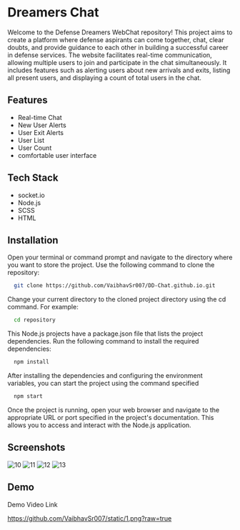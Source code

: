 
# Dreamers Chat

Welcome to the Defense Dreamers WebChat repository! This project aims to create a platform where defense aspirants can come together, chat, clear doubts, and provide guidance to each other in building a successful career in defense services. The website facilitates real-time communication, allowing multiple users to join and participate in the chat simultaneously. It includes features such as alerting users about new arrivals and exits, listing all present users, and displaying a count of total users in the chat.


## Features

- Real-time Chat
- New User Alerts
- User Exit Alerts
- User List
- User Count
- comfortable user interface


## Tech Stack

- socket.io
- Node.js
- SCSS
- HTML


## Installation

Open your terminal or command prompt and navigate to the directory where you want to store the project. Use the following command to clone the repository:

```bash
  git clone https://github.com/VaibhavSr007/DD-Chat.github.io.git
```
    
Change your current directory to the cloned project directory using the cd command. For example:
```bash
  cd repository
```

This Node.js projects have a package.json file that lists the project dependencies. Run the following command to install the required dependencies:
```bash
  npm install
```

After installing the dependencies and configuring the environment variables, you can start the project using the command specified
```bash
  npm start
```

Once the project is running, open your web browser and navigate to the appropriate URL or port specified in the project's documentation. This allows you to access and interact with the Node.js application.


## Screenshots

![10](https://github.com/VaibhavSr007/DD-Chat.github.io/assets/99118025/beecac38-cb7f-47cc-821a-a57bfb309e44)
![11](https://github.com/VaibhavSr007/DD-Chat.github.io/assets/99118025/709ebc62-3b86-4a8c-952e-39d7ae0215f9)
![12](https://github.com/VaibhavSr007/DD-Chat.github.io/assets/99118025/171672de-0845-49d9-b613-e3b966fffce5)
![13](https://github.com/VaibhavSr007/DD-Chat.github.io/assets/99118025/031743ed-39a7-4ba5-ab5b-b08971c9d0e3)


## Demo



Demo Video Link

https://github.com/VaibhavSr007/static/1.png?raw=true

